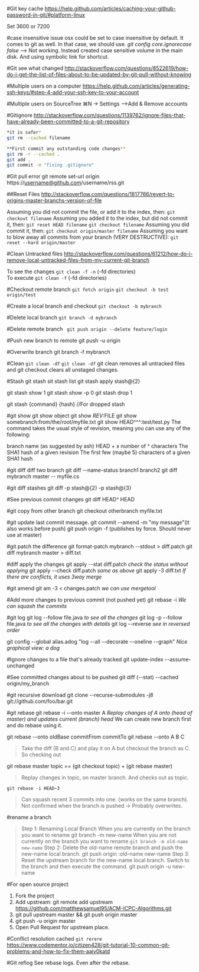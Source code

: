#Git key cache
https://help.github.com/articles/caching-your-github-password-in-git/#platform-linux

Set 3600 or 7200

#case insensitive issue
osx could be set to case insensitive by default. It comes to git as well.
In that case, we should use.
*git config core.ignorecase false*
--> Not working. Instead created case sensitive volume in the main disk.
And using symbolic link for shortcut.

#Git see what changed
http://stackoverflow.com/questions/8522619/how-do-i-get-the-list-of-files-about-to-be-updated-by-git-pull-without-knowing

#Multiple users on a computer
https://help.github.com/articles/generating-ssh-keys/#step-4-add-your-ssh-key-to-your-account

#Multiple users on SourceTree
⌘N -> Settings -->Add & Remove accounts


#Gitignore
http://stackoverflow.com/questions/1139762/ignore-files-that-have-already-been-committed-to-a-git-repository

```bash
*it is safer*
git rm --cached filename 

**First commit any outstanding code changes**
git rm -r --cached .
git add .
git commit -m "fixing .gitignore"
```

#Git pull error
 git remote set-url origin https://username@github.com/username/rss.git


##Reset Files
http://stackoverflow.com/questions/1817766/revert-to-origins-master-branchs-version-of-file

Assuming you did not commit the file, or add it to the index, then:
`git checkout filename`
Assuming you added it to the index, but did not commit it, then:
`git reset HEAD filename`
`git checkout filename`
Assuming you did commit it, then:
`git checkout origin/master filename`
Assuming you want to blow away all commits from your branch (VERY DESTRUCTIVE):
`git reset --hard origin/master`

#Clean Untracked files
http://stackoverflow.com/questions/61212/how-do-i-remove-local-untracked-files-from-my-current-git-branch

To see the changes
`git clean -f -n` (-fd directories)  
To execute
`git clean -f` (-fd directories)  

#Checkout remote branch
`git fetch origin`
`git checkout -b test origin/test`

#Create a local branch and checkout
`git checkout -b mybranch`

#Delete local branch
`git branch -d mybranch`

#Delete remote branch
` git push origin --delete feature/login`

#Push new branch to remote
git push -u origin <branch>

#Overwrite branch
git branch -f mybranch

#Clean
`git clean -df`
`git clean -df`
git clean removes all untracked files and git checkout clears all unstaged changes.


#Stash
git stash
sit stash list
git stash apply stash@{2}

git stash show 1
git stash show -p 0
git stash drop 1

git stash {command} {hash} //For dropped stash

#git show
git show object
git show $REV:$FILE
git show somebranch:from/the/root/myfile.txt
git show HEAD^^^:test/test.py
The command takes the usual style of revision, meaning you can use any of the following:

branch name (as suggested by ash)
HEAD + x number of ^ characters
The SHA1 hash of a given revision
The first few (maybe 5) characters of a given SHA1 hash

#git diff
diff two branch
git diff --name-status branch1 branch2
git diff mybranch master -- myfile.cs

#git diff stashes
git diff -p stash@{2} -p stash@{3}


#See previous commit changes
git diff HEAD^ HEAD

#git copy from other branch
git checkout otherbranch myfile.txt

#git update last commit message.
git commit --amend -m "my message"(it also works before push)
git push origin -f (publishes by force. Should never use at master)

#git patch the difference
git format-patch mybranch --stdout > diff.patch
git diff mybranch master > diff.txt

#diff apply the changes
git apply --stat diff.patch *check the status without applying*
git apply --check diff.patch *same as above*
git apply -3 diff.txt *If there are conflicts, it uses 3way merge*

#git amend
git am -3 < changes.patch *we can use mergetool*

#Add more changes to previous commit (not pushed yet)
git rebase -i *We can squash the commits*

#git log
git log --follow file.java *to see all the changes*
git log -p --follow file.java *to see all the changes with details*
git log --reverse *see in reversed order*

git config --global alias.adog "log --all --decorate --oneline --graph" *Nice graphical view: a dog*


#Ignore changes to a file that's already tracked 
git update-index --assume-unchanged <file>

#See committed changes about to be pushed
git diff (--stat) --cached origin/my_branch

#git recursive download
git clone --recurse-submodules -j8 git://github.com/foo/bar.git

#git rebase
git rebase -i --onto master A *Replay changes of A onto (head of master) and updates current (branch) head*
We can create new branch first and do rebase using it.

git rebase --onto oldBase commitFrom commitTo
git rebase --onto A B C
> Take the diff (B and C) and play it on A but checkout the branch as C.
So checking out 

git rebase master topic == (git checkout topic) + (git rebase master)
> Replay changes in topic, on master branch. And checks out as topic.

`git rebase -i HEAD~3`
>Can squash recent 3 commits into one. (works on the same branch). 
	Not confirmed when the branch is pushed -> Probably overwrites.


#rename a branch
> Step 1: Renaming Local Branch
	When you are currently on the branch you want to rename
	git branch -m new-name
When you are not currently on the branch you want to rename
	`git branch -m old-name new-name`
Step 2: Delete the old-name remote branch and push the new-name local branch.
	git push origin :old-name new-name
Step 3: Reset the upstream branch for the new-name local branch. Switch to the branch and then execute the command.
	git push origin -u new-name


#For open source project
1) Fork the project
2) Add upstream: git remote add upstream https://github.com/matthewsamuel95/ACM-ICPC-Algorithms.git
3) git pull upstream master && git push origin master
4) git push -u origin master
5) Open Pull Request for upstream place.	

	
#Conflict resolution cached
`git rerere` 
https://www.codementor.io/citizen428/git-tutorial-10-common-git-problems-and-how-to-fix-them-aajv0katd	

#Git reflog
See rebase logs. Even after the rebase.